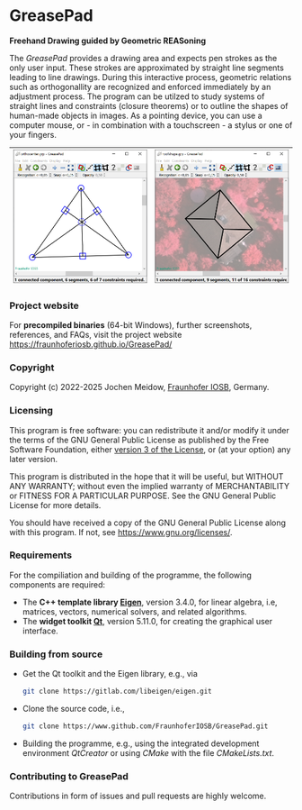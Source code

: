 # GreasePad
**Freehand Drawing guided by Geometric REASoning**

The *GreasePad* provides a drawing area and expects pen strokes as the only user input. These strokes are approximated by straight line segments leading to line drawings. During this interactive process, geometric relations such as orthogonallity are recognized and enforced immediately by an adjustment process. The program can be utilzed to study systems of straight lines and constraints (closure theorems) or to outline the shapes of human-made objects in images. As a pointing device, you can use a computer mouse, or - in combination with a touchscreen - a stylus or one of your fingers.


| ![alt](./docs/screenshots/screenshot_orthocenter.png) | ![alt](./docs/screenshots/screenshot_roofshape.png) |
| ----------------------------------------------------- | --------------------------------------------------- |

### Project website

For **precompiled binaries** (64-bit Windows), further screenshots, references, and FAQs, visit the project website
https://fraunhoferiosb.github.io/GreasePad/

### Copyright

Copyright (c) 2022-2025 Jochen Meidow, [Fraunhofer IOSB](http::/www.iosb.fraunhofer.de), Germany.


### Licensing

This program is free software: you can redistribute it and/or modify it under the terms of the GNU General Public License as published by the Free Software Foundation, either [version 3 of the License](https://www.gnu.org/licenses/gpl-3.0.en.html), or (at your option) any later version.

This program is distributed in the hope that it will be useful, but WITHOUT ANY WARRANTY; without even the implied warranty of MERCHANTABILITY or FITNESS FOR A PARTICULAR PURPOSE.  See the GNU General Public License for more details.

You should have received a copy of the GNU General Public License along with this program.  If not, see <https://www.gnu.org/licenses/>.
	
### Requirements

For the compiliation and building of the programme, the following components are required:

- The **C++ template library [Eigen](https://eigen.tuxfamily.org)**, version 3.4.0, for linear algebra, i.e, matrices, vectors, numerical solvers, and related algorithms.
- The **widget toolkit [Qt](https://www.qt.io)**, version 5.11.0, for creating the graphical user interface.
      
	  
### Building from source

- Get the Qt toolkit and the Eigen library, 
e.g., via
	```bash
	git clone https://gitlab.com/libeigen/eigen.git
	```
- Clone the source code, i.e.,
	```bash
	git clone https://www.github.com/FraunhoferIOSB/GreasePad.git
	```

- Building the programme, e.g., using the integrated development environment *QtCreator* or using *CMake* with the file *CMakeLists.txt*.


### Contributing to GreasePad

Contributions in form of issues and pull requests are highly welcome.